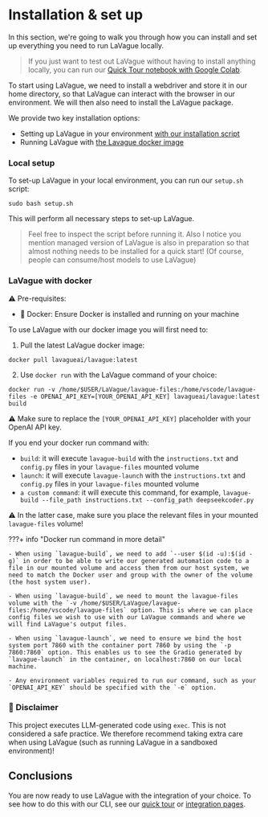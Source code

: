 
# Installation & set up

In this section, we're going to walk you through how you can install and set up everything you need to run LaVague locally.

> If you just want to test out LaVague without having to install anything locally, you can run our [Quick Tour notebook with Google Colab](https://colab.research.google.com/github/lavague-ai/lavague/blob/main/docs/docs/get-started/quick-tour.ipynb).

To start using LaVague, we need to install a webdriver and store it in our home directory, so that LaVague can interact with the browser in our environment. We will then also need to install the LaVague package.

We provide two key installation options:

- Setting up LaVague in your environment [with our installation script](#local-setup)
- Running LaVague with [the Lavague docker image](#lavague-docker-image)

### Local setup

To set-up LaVague in your local environment, you can run our `setup.sh` script:

`sudo bash setup.sh`

This will perform all necessary steps to set-up LaVague.

> Feel free to inspect the script before running it.
Also I notice you mention managed version of LaVague is also in preparation so that almost nothing needs to be installed for a quick start! (Of course, people can consume/host models to use LaVague)

### LaVague with docker

⚠️ Pre-requisites:

- 🐋 Docker: Ensure Docker is installed and running on your machine

To use LaVague with our docker image you will first need to:

1. Pull the latest LaVague docker image:

`docker pull lavagueai/lavague:latest`

2. Use `docker run` with the LaVague command of your choice:

`docker run -v /home/$USER/LaVague/lavague-files:/home/vscode/lavague-files -e OPENAI_API_KEY=[YOUR_OPENAI_API_KEY] lavagueai/lavague:latest build`

⚠️ Make sure to replace the `[YOUR_OPENAI_API_KEY]` placeholder with your OpenAI API key.

If you end your docker run command with:

- `build`: it will execute `lavague-build` with the `instructions.txt` and `config.py` files in your `lavague-files` mounted volume
- `launch`: it will execute `lavague-launch` with the `instructions.txt` and `config.py` files in your `lavague-files` mounted volume
- `a custom command`: it will execute this command, for example, `lavague-build --file_path instructions.txt --config_path deepseekcoder.py`

⚠️ In the latter case, make sure you place the relevant files in your mounted `lavague-files` volume!

???+ info "Docker run command in more detail"

    - When using `lavague-build`, we need to add `--user $(id -u):$(id -g)` in order to be able to write our generated automation code to a file in our mounted volume and access them from our host system, we need to match the Docker user and group with the owner of the volume (the host system user).

    - When using `lavague-build`, we need to mount the lavague-files volume with the `-v /home/$USER/LaVague/lavague-files:/home/vscode/lavague-files` option. This is where we can place config files we wish to use with our LaVague commands and where we will find LaVague's output files.

    - When using `lavague-launch`, we need to ensure we bind the host system port 7860 with the container port 7860 by using the `-p 7860:7860` option. This enables us to see the Gradio generated by `lavague-launch` in the container, on localhost:7860 on our local machine.

    - Any environment variables required to run our command, such as your `OPENAI_API_KEY` should be specified with the `-e` option.

### 🚨 Disclaimer

This project executes LLM-generated code using `exec`. This is not considered a safe practice. We therefore recommend taking extra care when using LaVague (such as running LaVague in a sandboxed environment)!

## Conclusions

You are now ready to use LaVague with the integration of your choice. To see how to do this with our CLI, see our [quick tour](./quick-tour.ipynb) or [integration pages](../integrations/hugging-face-api.ipynb).